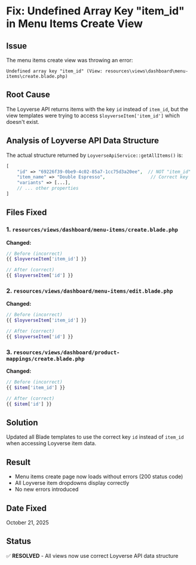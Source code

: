 # Fix: Undefined Array Key "item_id" in Menu Items Create View

## Issue
The menu items create view was throwing an error:
```
Undefined array key "item_id" (View: resources\views\dashboard\menu-items\create.blade.php)
```

## Root Cause
The Loyverse API returns items with the key `id` instead of `item_id`, but the view templates were trying to access `$loyverseItem['item_id']` which doesn't exist.

## Analysis of Loyverse API Data Structure
The actual structure returned by `LoyverseApiService::getAllItems()` is:
```php
[
    "id" => "69226f39-0be9-4c02-85a7-1cc75d3a20ee",  // NOT "item_id"
    "item_name" => "Double Espresso",                 // Correct key
    "variants" => [...],
    // ... other properties
]
```

## Files Fixed

### 1. `resources/views/dashboard/menu-items/create.blade.php`
**Changed:**
```php
// Before (incorrect)
{{ $loyverseItem['item_id'] }}

// After (correct)
{{ $loyverseItem['id'] }}
```

### 2. `resources/views/dashboard/menu-items/edit.blade.php`
**Changed:**
```php
// Before (incorrect)
{{ $loyverseItem['item_id'] }}

// After (correct)
{{ $loyverseItem['id'] }}
```

### 3. `resources/views/dashboard/product-mappings/create.blade.php`
**Changed:**
```php
// Before (incorrect)  
{{ $item['item_id'] }}

// After (correct)
{{ $item['id'] }}
```

## Solution
Updated all Blade templates to use the correct key `id` instead of `item_id` when accessing Loyverse item data.

## Result
- Menu items create page now loads without errors (200 status code)
- All Loyverse item dropdowns display correctly
- No new errors introduced

## Date Fixed
October 21, 2025

## Status
✅ **RESOLVED** - All views now use correct Loyverse API data structure

